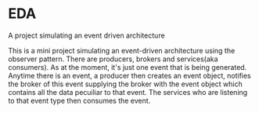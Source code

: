 # EDA
A project simulating an event driven architecture

This is a mini project simulating an event-driven architecture using the observer pattern.
There are producers, brokers and services(aka consumers). As at the moment, it's just one event that is being generated.
Anytime there is an event, a producer then creates an event object, notifies the broker of this event supplying the broker with the event object
which contains all the data pecuiliar to that event. The services who are listening to that event type then consumes the event.
